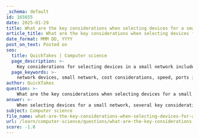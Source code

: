 ```yaml
---
_schema: default
id: 165655
date: 2025-01-29
title: What are the key considerations when selecting devices for a small network?
article_title: What are the key considerations when selecting devices for a small network?
date_format: MMM DD, YYYY
post_on_text: Posted on
seo:
  title: QuickTakes | Computer science
  page_description: >-
    Key considerations for selecting devices in a small network include cost, speed and types of ports, expandability, operating system features, intermediary devices, reliability, and scalability.
  page_keywords: >-
    network devices, small network, cost considerations, speed, ports interfaces, expandability, operating system features, intermediary devices, reliability, support, scalability, network performance, hardware selection
author: QuickTakes
question: >-
    What are the key considerations when selecting devices for a small network?
answer: >-
    When selecting devices for a small network, several key considerations must be taken into account to ensure that the network meets user requirements effectively and efficiently. Here are the primary factors to consider:\n\n1. **Cost**: Budget constraints are often a significant factor in device selection. It's essential to evaluate the total cost of ownership, which includes not only the initial purchase price but also ongoing maintenance, support, and potential upgrade costs.\n\n2. **Speed and Types of Ports/Interfaces**: The performance of the network is heavily influenced by the speed of the devices and the types of ports/interfaces they offer. Consider the bandwidth requirements of the applications that will run on the network and ensure that the selected devices can handle the expected traffic. Look for devices with multiple types of interfaces (e.g., Ethernet, fiber) to accommodate various connectivity needs.\n\n3. **Expandability**: As businesses grow, their network needs may change. Selecting devices that allow for future expansion—such as additional ports, modules, or the ability to stack switches—can save costs and effort in the long run. This flexibility is crucial for adapting to increased user demands or new technologies.\n\n4. **Operating System Features and Services**: The operating system of network devices can significantly impact their functionality and management capabilities. Look for features that support network security, monitoring, and management, such as VLAN support, Quality of Service (QoS), and advanced routing protocols. A user-friendly interface can also simplify network management.\n\n5. **Intermediary Devices**: The choice of intermediary devices, such as routers, switches, and access points, is critical. These devices must be capable of supporting the network's architecture and traffic patterns. Ensure that they are compatible with existing infrastructure and can integrate seamlessly with other devices.\n\n6. **Reliability and Support**: Consider the reliability of the devices and the level of support provided by the manufacturer. Look for devices with good reviews regarding performance and durability, as well as access to technical support and warranty options.\n\n7. **Scalability**: The ability to scale the network as the organization grows is essential. Choose devices that can easily integrate with additional hardware or software solutions to accommodate future growth without requiring a complete overhaul of the network.\n\nBy carefully evaluating these factors, you can select the most appropriate devices for a small network that will meet current needs while allowing for future growth and changes. Proper planning and design are crucial to ensure that the network remains efficient, reliable, and cost-effective.
subject: Computer science
file_name: what-are-the-key-considerations-when-selecting-devices-for-a-small-network.md
url: /learn/computer-science/questions/what-are-the-key-considerations-when-selecting-devices-for-a-small-network
score: -1.0
---
```


&nbsp;